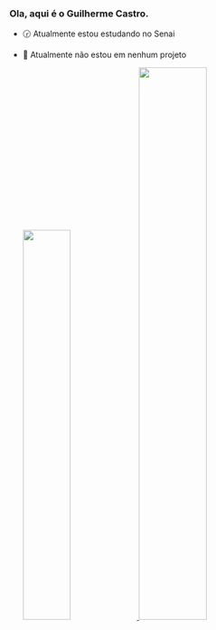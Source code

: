 ### Ola, aqui é o Guilherme Castro.

- 🕝 Atualmente estou estudando no Senai
- 💼 Atualmente não estou em nenhum projeto

  <div>
    <a href="http://beacons.ai/GuiCastro8">
      <img width="42%" src="https://github-readme-stats.vercel.app/api?username=GuiCastro8&show_icons=true&theme=transparent&include_all_commits=true&count_private=true">
      <img width="50%" src="https://github-readme-stats.vercel.app/api/top-langs/?username=GuiCastro8&layout=compact&langs_count=16&theme=transparent">
  </div>
